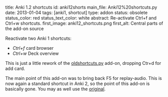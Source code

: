 title: Anki 1.2 shortcuts
id: anki12shorts
main_file: Anki12%20shortcuts.py
date: 2013-01-04
tags: [anki1, shortcut]
type: addon
status: obsolete
status_color: red
status_text_color: white
abstract: Re-activate Ctrl+f and Ctrl+w shortcuts.
first_image: anki12_shortcuts.png
first_alt: Central parts of the add-on source

Reactivate two Anki 1 shortcuts:

- *Ctrl+f* card browser
- *Ctrl+w* Deck overview

This is just a little rework of the
[oldshortcuts.py](https://github.com/dae/ankiplugins/blob/master/oldshortcuts.py)
add-on, dropping Ctr+d for add card.

The main point of this add-on was to bring back F5 for
replay-audio. This is now again a standard shortcut in Anki 2, so the
point of this add-on is basically gone. You may as well use the
[original](https://ankiweb.net/shared/info/544525276).
